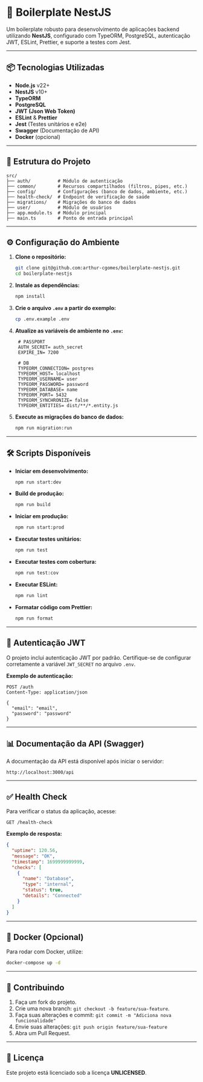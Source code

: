 # 🚀 **Boilerplate NestJS**

Um boilerplate robusto para desenvolvimento de aplicações backend utilizando **NestJS**, configurado com TypeORM, PostgreSQL, autenticação JWT, ESLint, Prettier, e suporte a testes com Jest.

---

## 📦 **Tecnologias Utilizadas**

- **Node.js** v22+
- **NestJS** v10+
- **TypeORM**
- **PostgreSQL**
- **JWT (Json Web Token)**
- **ESLint** & **Prettier**
- **Jest** (Testes unitários e e2e)
- **Swagger** (Documentação de API)
- **Docker** (opcional)

---

## 📂 **Estrutura do Projeto**

```
src/
├── auth/          # Módulo de autenticação
├── common/        # Recursos compartilhados (filtros, pipes, etc.)
├── config/        # Configurações (banco de dados, ambiente, etc.)
├── health-check/  # Endpoint de verificação de saúde
├── migrations/    # Migrações do banco de dados
├── user/          # Módulo de usuários
├── app.module.ts  # Módulo principal
├── main.ts        # Ponto de entrada principal
```

---

## ⚙️ **Configuração do Ambiente**

1. **Clone o repositório:**
   ```bash
   git clone git@github.com:arthur-cgomes/boilerplate-nestjs.git
   cd boilerplate-nestjs
   ```

2. **Instale as dependências:**
   ```bash
   npm install
   ```

3. **Crie o arquivo `.env` a partir do exemplo:**
   ```bash
   cp .env.example .env
   ```

4. **Atualize as variáveis de ambiente no `.env`:**
   ```
    # PASSPORT
    AUTH_SECRET= auth_secret
    EXPIRE_IN= 7200

    # DB
    TYPEORM_CONNECTION= postgres
    TYPEORM_HOST= localhost
    TYPEORM_USERNAME= user
    TYPEORM_PASSWORD= password
    TYPEORM_DATABASE= name
    TYPEORM_PORT= 5432
    TYPEORM_SYNCHRONIZE= false
    TYPEORM_ENTITIES= dist/**/*.entity.js
   ```

5. **Execute as migrações do banco de dados:**
   ```bash
   npm run migration:run
   ```

---

## 🛠️ **Scripts Disponíveis**

- **Iniciar em desenvolvimento:**  
  ```bash
  npm run start:dev
  ```
- **Build de produção:**  
  ```bash
  npm run build
  ```
- **Iniciar em produção:**  
  ```bash
  npm run start:prod
  ```
- **Executar testes unitários:**  
  ```bash
  npm run test
  ```
- **Executar testes com cobertura:**  
  ```bash
  npm run test:cov
  ```
- **Executar ESLint:**  
  ```bash
  npm run lint
  ```
- **Formatar código com Prettier:**  
  ```bash
  npm run format
  ```

---

## 🔑 **Autenticação JWT**

O projeto inclui autenticação JWT por padrão. Certifique-se de configurar corretamente a variável `JWT_SECRET` no arquivo `.env`.

**Exemplo de autenticação:**
```http
POST /auth
Content-Type: application/json

{
  "email": "email",
  "password": "password"
}
```

---

## 📊 **Documentação da API (Swagger)**

A documentação da API está disponível após iniciar o servidor:

```
http://localhost:3000/api
```

---

## ✅ **Health Check**

Para verificar o status da aplicação, acesse:

```
GET /health-check
```

**Exemplo de resposta:**
```json
{
  "uptime": 120.56,
  "message": "OK",
  "timestamp": 1699999999999,
  "checks": [
    {
      "name": "Database",
      "type": "internal",
      "status": true,
      "details": "Connected"
    }
  ]
}
```

---

## 🐳 **Docker (Opcional)**

Para rodar com Docker, utilize:

```bash
docker-compose up -d
```

---

## 🤝 **Contribuindo**

1. Faça um fork do projeto.
2. Crie uma nova branch: `git checkout -b feature/sua-feature`.
3. Faça suas alterações e commit: `git commit -m "Adiciona nova funcionalidade"`
4. Envie suas alterações: `git push origin feature/sua-feature`
5. Abra um Pull Request.

---

## 📜 **Licença**

Este projeto está licenciado sob a licença **UNLICENSED**.

